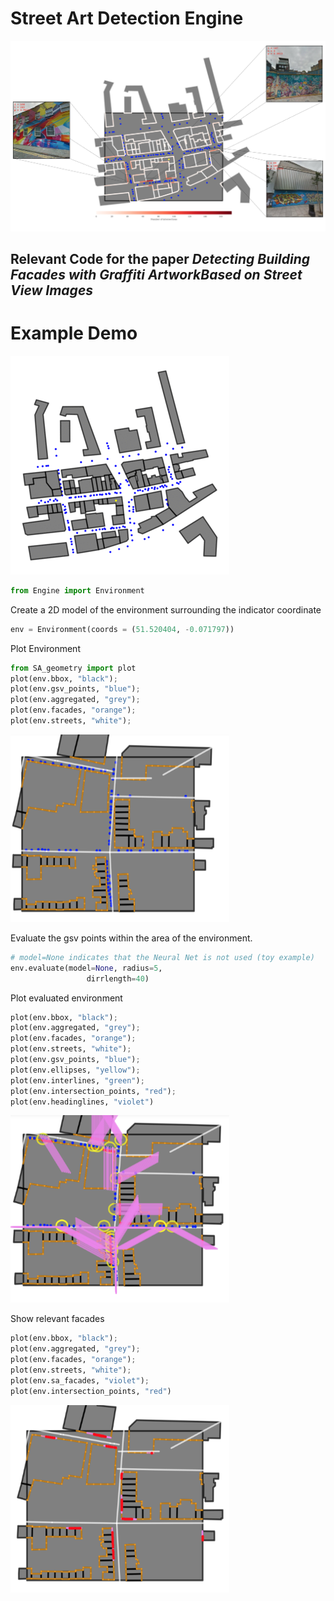 # Street Art Detection Engine

  <img src="final.png"/>


## Relevant Code for the paper *Detecting Building Facades with Graffiti ArtworkBased on Street View Images*








# Example Demo

 <img src="animated.gif"/>

```python
from Engine import Environment

```

Create a 2D model of the environment surrounding the indicator coordinate

```python
env = Environment(coords = (51.520404, -0.071797))

```
Plot Environment
```python
from SA_geometry import plot
plot(env.bbox, "black");
plot(env.gsv_points, "blue");
plot(env.aggregated, "grey");
plot(env.facades, "orange");
plot(env.streets, "white");

```
  <img src="1.png" width=350 height=300/>

Evaluate the gsv points within the area of the environment. 
```python
# model=None indicates that the Neural Net is not used (toy example)
env.evaluate(model=None, radius=5,
                 dirrlength=40)
```
Plot evaluated environment
```python
plot(env.bbox, "black");
plot(env.aggregated, "grey");
plot(env.facades, "orange");
plot(env.streets, "white");
plot(env.gsv_points, "blue");
plot(env.ellipses, "yellow");
plot(env.interlines, "green");
plot(env.intersection_points, "red");
plot(env.headinglines, "violet")

```
  <img src="2.png" width=350 height=300/>

Show relevant facades
```python
plot(env.bbox, "black");
plot(env.aggregated, "grey");
plot(env.facades, "orange");
plot(env.streets, "white");
plot(env.sa_facades, "violet");
plot(env.intersection_points, "red")

```
  <img src="3.png" width=350 height=300/>

